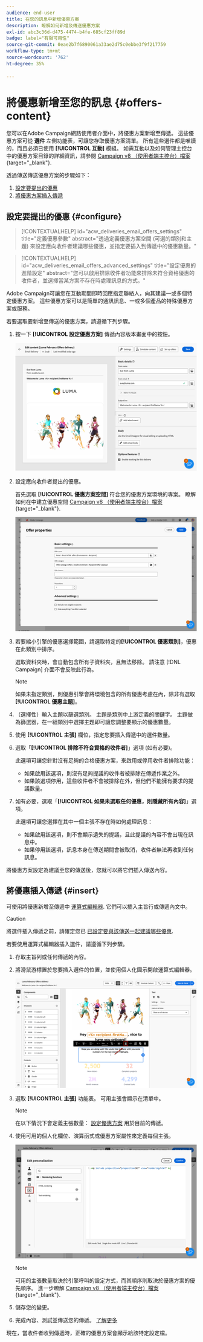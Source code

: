 ```yaml
---
audience: end-user
title: 在您的訊息中新增優惠方案
description: 瞭解如何新增及傳送優惠方案
exl-id: abc3c36d-d475-4474-b4fe-685cf23ff89d
badge: label="有限可用性"
source-git-commit: 0eae2b7f6890061a33ae2d75c0ebbe3f9f217759
workflow-type: tm+mt
source-wordcount: '762'
ht-degree: 35%

---
```



# 將優惠新增至您的訊息 {#offers-content}

您可以在Adobe Campaign網路使用者介面中，將優惠方案新增至傳遞。 這些優惠方案可從 **選件** 左側功能表，可讓您存取優惠方案清單。 所有這些選件都是唯讀的，而且必須已使用 **[!UICONTROL 互動]** 模組。 如需互動以及如何管理主控台中的優惠方案目錄的詳細資訊，請參閱 [Campaign v8 （使用者端主控台）檔案](https://experienceleague.adobe.com/docs/campaign/campaign-v8/offers/interaction.html){target="_blank"}.


透過傳送傳送優惠方案的步驟如下：

1. [設定要提出的優惠](#configure)
1. [將優惠方案插入傳遞](#insert)

## 設定要提出的優惠 {#configure}

>[!CONTEXTUALHELP]
>id="acw_deliveries_email_offers_settings"
>title="定義優惠參數"
>abstract="透過定義優惠方案空間 (可選的類別和主題) 來設定應向收件者建議哪些優惠，並指定要插入到傳遞中的優惠數量。"

>[!CONTEXTUALHELP]
>id="acw_deliveries_email_offers_advanced_settings"
>title="設定優惠的進階設定"
>abstract="您可以啟用排除收件者功能來排除未符合資格優惠的收件者，並選擇當某方案不存在時處理訊息的方式。"

Adobe Campaign可讓您在互動期間即時回應指定聯絡人，向其建議一或多個特定優惠方案。 這些優惠方案可以是簡單的通訊訊息、一或多個產品的特殊優惠方案或服務。

若要選取要新增至傳送的優惠方案，請遵循下列步驟。

1. 按一下 **[!UICONTROL 設定優惠方案]** 傳遞內容版本畫面中的按鈕。

   ![](assets/offer-setup.png)

1. 設定應向收件者提出的優惠。

   首先選取 **[!UICONTROL 優惠方案空間]** 符合您的優惠方案環境的專案。 瞭解如何在中建立優惠空間 [Campaign v8 （使用者端主控台）檔案](https://experienceleague.adobe.com/docs/campaign/campaign-v8/offers/interaction-settings/interaction-offer-spaces.html){target="_blank"}.

   ![](assets/offer-create-content.png)

1. 若要縮小引擎的優惠選擇範圍，請選取特定的&#x200B;**[!UICONTROL 優惠類別]**，優惠在此類別中排序。

   選取資料夾時，會自動包含所有子資料夾，且無法移除。 請注意 [!DNL Campaign] 介面不會反映此行為。

   >[!NOTE]
   >
   >如果未指定類別，則優惠引擎會將環境包含的所有優惠考慮在內，除非有選取&#x200B;**[!UICONTROL 優惠主題]**。

1. （選擇性）輸入主題以篩選類別。 主題是類別中上游定義的關鍵字。 主題做為篩選器，在一組類別中選擇主題即可讓您調整要顯示的優惠數量。

1. 使用 **[!UICONTROL 主張]** 欄位，指定您要插入傳遞中的選件數量。

1. 選取「**[!UICONTROL 排除不符合資格的收件者]**」選項 (如有必要)。

   此選項可讓您針對沒有足夠的合格優惠方案，來啟用或停用收件者排除功能：

   * 如果啟用該選項，則沒有足夠提議的收件者被排除在傳遞作業之外。
   * 如果該選項停用，這些收件者不會被排除在外，但他們不能擁有要求的提議數量。

1. 如有必要，選取「**[!UICONTROL 如果未選取任何優惠，則隱藏所有內容]**」選項。

   此選項可讓您選擇在其中一個主張不存在時如何處理訊息：

   * 如果啟用該選項，則不會顯示遺失的提議，且此提議的內容不會出現在訊息中。
   * 如果停用該選項，訊息本身在傳送期間會被取消，收件者無法再收到任何訊息。

將優惠方案設定為建議至您的傳送後，您就可以將它們插入傳送內容。

## 將優惠插入傳遞 {#insert}

可使用將優惠新增至傳遞中 [運算式編輯器](../personalization/gs-personalization.md#access). 它們可以插入主旨行或傳遞內文中。

>[!CAUTION]
>
>將選件插入傳遞之前，請確定您已 [已設定要與該傳送一起建議哪些優惠](#configure).

若要使用運算式編輯器插入選件，請遵循下列步驟。

1. 存取主旨列或任何傳遞的內容。

1. 將滑鼠游標置於您要插入選件的位置，並使用個人化圖示開啟運算式編輯器。

   ![](assets/offer-insert-perso-icon.png)

1. 選取 **[!UICONTROL 主張]** 功能表。 可用主張會顯示在清單中。

   >[!NOTE]
   >
   >在以下情況下會定義主張數量： [設定優惠方案](#configure) 用於目前的傳遞。

1. 使用可用的個人化欄位、演算函式或優惠方案屬性來定義每個主張。

   ![](assets/offer-inserted.png)

   >[!NOTE]
   >
   >可用的主張數量取決於引擎呼叫的設定方式，而其順序則取決於優惠方案的優先順序。 進一步瞭解 [Campaign v8 （使用者端主控台）檔案](https://experienceleague.adobe.com/docs/campaign/campaign-v8/offers/interaction-best-practices.html){target="_blank"}.

1. 儲存您的變更。

1. 完成內容、測試並傳送您的傳遞。 [了解更多](gs-messages.md)

現在，當收件者收到傳遞時，正確的優惠方案會顯示給該特定設定檔。
